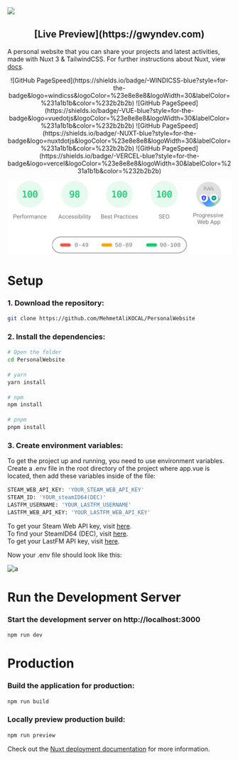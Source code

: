 <img src="https://i.hizliresim.com/8afr6fj.png"/>

<h2 align='center'>[Live Preview](https://gwyndev.com)</h1>

A personal website that you can share your projects and latest activities, made with Nuxt 3 & TailwindCSS. For further instructions about Nuxt, view [docs](https://nuxt.com/docs/getting-started/introduction).

<p align="center">![GitHub PageSpeed](https://shields.io/badge/-WINDICSS-blue?style=for-the-badge&logo=windicss&logoColor=%23e8e8e8&logoWidth=30&labelColor=%231a1b1b&color=%232b2b2b) ![GitHub PageSpeed](https://shields.io/badge/-VUE-blue?style=for-the-badge&logo=vuedotjs&logoColor=%23e8e8e8&logoWidth=30&labelColor=%231a1b1b&color=%232b2b2b) ![GitHub PageSpeed](https://shields.io/badge/-NUXT-blue?style=for-the-badge&logo=nuxtdotjs&logoColor=%23e8e8e8&logoWidth=30&labelColor=%231a1b1b&color=%232b2b2b) ![GitHub PageSpeed](https://shields.io/badge/-VERCEL-blue?style=for-the-badge&logo=vercel&logoColor=%23e8e8e8&logoWidth=30&labelColor=%231a1b1b&color=%232b2b2b)</p>

<p align="center">
<img src="/assets/readmeBanner.svg"/>
</p>

# Setup

### 1. Download the repository:

```bash
git clone https://github.com/MehmetAliKOCAL/PersonalWebsite
```

### 2. Install the dependencies:

```bash
# Open the folder
cd PersonalWebsite

# yarn
yarn install

# npm
npm install

# pnpm
pnpm install
```

### 3. Create environment variables:

To get the project up and running, you need to use environment variables. Create a .env file in the root directory of the project where app.vue is located, then add these variables inside of the file:

```bash
STEAM_WEB_API_KEY: 'YOUR_STEAM_WEB_API_KEY'
STEAM_ID: 'YOUR_steamID64(DEC)'
LASTFM_USERNAME: 'YOUR_LASTFM_USERNAME'
LASTFM_WEB_API_KEY: 'YOUR_LASTFM_WEB_API_KEY'
```

To get your Steam Web API key, visit [here](https://steamcommunity.com/dev/apikey). <br>
To find your SteamID64 (DEC), visit [here](https://www.steamidfinder.com/). <br>
To get your LastFM API key, visit [here](https://www.last.fm/api/account/create).

Now your .env file should look like this:

![a](https://i.hizliresim.com/pjcmajq.png)

# Run the Development Server

### Start the development server on http://localhost:3000

```bash
npm run dev
```

# Production

### Build the application for production:

```bash
npm run build
```

### Locally preview production build:

```bash
npm run preview
```

Check out the [Nuxt deployment documentation](https://nuxt.com/docs/getting-started/deployment) for more information.
